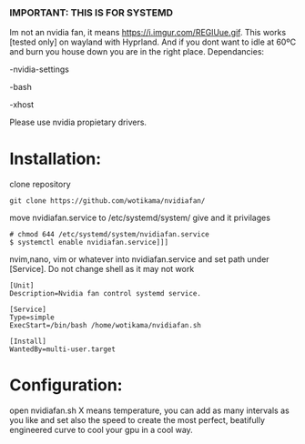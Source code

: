 
### IMPORTANT: THIS IS FOR SYSTEMD

Im not an nvidia fan, it means https://i.imgur.com/REGlUue.gif. This works [tested only] on wayland with Hyprland. And if you dont want to idle at 60ºC and burn you house down you are in the right place.
Dependancies:

-nvidia-settings

-bash

-xhost

Please use nvidia propietary drivers.

# Installation:
clone repository
```
git clone https://github.com/wotikama/nvidiafan/
```
move nvidiafan.service to /etc/systemd/system/
give and it privilages
```
# chmod 644 /etc/systemd/system/nvidiafan.service
$ systemctl enable nvidiafan.service]]]
```

nvim,nano, vim or whatever into nvidiafan.service
and set path under [Service]. Do not change shell as it may not work
```
[Unit]
Description=Nvidia fan control systemd service.

[Service]
Type=simple
ExecStart=/bin/bash /home/wotikama/nvidiafan.sh

[Install]
WantedBy=multi-user.target
```

# Configuration:
open nvidiafan.sh 
X means temperature, you can add as many intervals as you like and set also the speed to create the most perfect, beatifully engineered curve to cool your gpu in a cool way.
